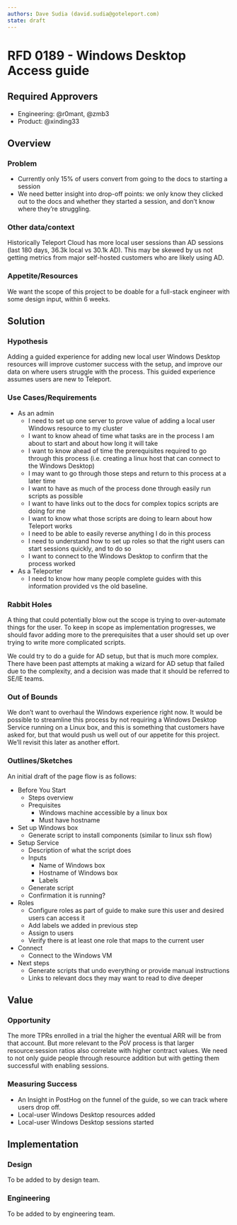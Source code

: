 ```yaml
---
authors: Dave Sudia (david.sudia@goteleport.com)
state: draft
---
```


# RFD 0189 - Windows Desktop Access guide

## Required Approvers

* Engineering: @r0mant, @zmb3
* Product: @xinding33

## Overview

### Problem

* Currently only 15% of users convert from going to the docs to starting a session
* We need better insight into drop-off points: we only know they clicked out to the docs and whether they started a session, and don’t know where they’re struggling.

### Other data/context

Historically Teleport Cloud has more local user sessions than AD sessions (last 180 days, 36.3k local vs 30.1k AD). This may be skewed by us not getting metrics from major self-hosted customers who are likely using AD.

### Appetite/Resources

We want the scope of this project to be doable for a full-stack engineer with some design input, within 6 weeks.

## Solution

### Hypothesis

Adding a guided experience for adding new local user Windows Desktop resources will improve customer success with the setup, and improve our data on where users struggle with the process. This guided experience assumes users are new to Teleport.

### Use Cases/Requirements
* As an admin
  * I need to set up one server to prove value of adding a local user Windows resource to my cluster
  * I want to know ahead of time what tasks are in the process I am about to start and about how long it will take
  * I want to know ahead of time the prerequisites required to go through this process (i.e. creating a linux host that can connect to the Windows Desktop)
  * I may want to go through those steps and return to this process at a later time
  * I want to have as much of the process done through easily run scripts as possible
  * I want to have links out to the docs for complex topics scripts are doing for me
  * I want to know what those scripts are doing to learn about how Teleport works
  * I need to be able to easily reverse anything I do in this process
  * I need to understand how to set up roles so that the right users can start sessions quickly, and to do so
  * I want to connect to the Windows Desktop to confirm that the process worked
* As a Teleporter
  * I need to know how many people complete guides with this information provided vs the old baseline.

### Rabbit Holes

A thing that could potentially blow out the scope is trying to over-automate things for the user. To keep in scope as implementation progresses, we should favor adding more to the prerequisites that a user should set up over trying to write more complicated scripts.

We could try to do a guide for AD setup, but that is much more complex. There have been past attempts at making a wizard for AD setup that failed due to the complexity, and a decision was made that it should be referred to SE/IE teams.

### Out of Bounds

We don’t want to overhaul the Windows experience right now. It would be possible to streamline this process by not requiring a Windows Desktop Service running on a Linux box, and this is something that customers have asked for, but that would push us well out of our appetite for this project. We’ll revisit this later as another effort.

### Outlines/Sketches

An initial draft of the page flow is as follows:
* Before You Start
  * Steps overview
  * Prequisites
    * Windows machine accessible by a linux box
    * Must have hostname
* Set up Windows box
  * Generate script to install components (similar to linux ssh flow)
* Setup Service
  * Description of what the script does
  * Inputs
    * Name of Windows box
    * Hostname of Windows box
    * Labels
  * Generate script
  * Confirmation it is running?
* Roles
  * Configure roles as part of guide to make sure this user and desired users can access it
  * Add labels we added in previous step
  * Assign to users
  * Verify there is at least one role that maps to the current user
* Connect
  * Connect to the Windows VM
* Next steps
  * Generate scripts that undo everything or provide manual instructions
  * Links to relevant docs they may want to read to dive deeper

## Value

### Opportunity

The more TPRs enrolled in a trial the higher the eventual ARR will be from that account. But more relevant to the PoV process is that larger resource:session ratios also correlate with higher contract values. We need to not only guide people through resource addition but with getting them successful with enabling sessions.

### Measuring Success
* An Insight in PostHog on the funnel of the guide, so we can track where users drop off.
* Local-user Windows Desktop resources added
* Local-user Windows Desktop sessions started

## Implementation

### Design
To be added to by design team.

### Engineering
To be added to by engineering team.
